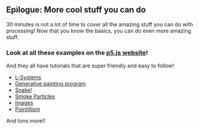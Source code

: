 ## Epilogue: More cool stuff you can do

30 minutes is not a lot of time to cover all the amazing stuff you can do with processing! 
Now that you know the basics, you can do even more amazing stuff.

### Look at all these examples on the [p5.js website](https://p5js.org/examples/)! 
And they all have tutorials that are super friendly and easy to follow!

- [L-Systems](https://p5js.org/examples/simulate-l-systems.html)
- [Generative painting program](https://p5js.org/examples/hello-p5-drawing.html)
- [Snake!](https://p5js.org/examples/interaction-snake-game.html)
- [Smoke Particles](https://p5js.org/examples/simulate-smokeparticles.html)
- [Images](https://p5js.org/examples/image-load-and-display-image.html)
- [Pointillism](https://p5js.org/examples/image-pointillism.html)

And tons more!!
